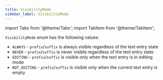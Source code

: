 ```yaml
---
title: VisibilityMode
sidebar_label: VisibilityMode
---
```

import Tabs from '@theme/Tabs';
import TabItem from '@theme/TabItem';

`VisibilityMode` enum has the following values:

* `ALWAYS` - `prefix`/`suffix` is always visible regardless of the text entry state
* `NEVER` - `prefix`/`suffix` is never visible regardless of the text entry state
* `EDITING` - `prefix`/`suffix` is visible only when the text entry is in editing mode
* `NOT_EDITING` - `prefix`/`suffix` is visible only when the current text entry is empty